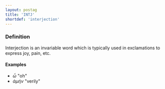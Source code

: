 ```yaml
---
layout: postag
title: 'INTJ'
shortdef: 'interjection'
---
```


### Definition

Interjection is an invariable word which is typically used in exclamations to express joy, pain, etc.

#### Examples

* _ὦ_ "oh"
* _ἀμήν_ "verily"
<!-- Interlanguage links updated St lis 3 20:58:10 CET 2021 -->

